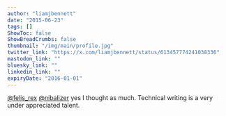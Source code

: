 ```yaml
---
author: "liamjbennett"
date: "2015-06-23"
tags: []
ShowToc: false
ShowBreadCrumbs: false
thumbnail: "/img/main/profile.jpg"
twitter_link: "https://x.com/liamjbennett/status/613457774241038336"
mastodon_link: ""
bluesky_link: ""
linkedin_link: ""
expiryDate: "2016-01-01"
---
```


[@felis_rex](https://x.com/felis_rex) [@nibalizer](https://x.com/nibalizer) yes I thought as much. Technical writing is a very under appreciated talent.


